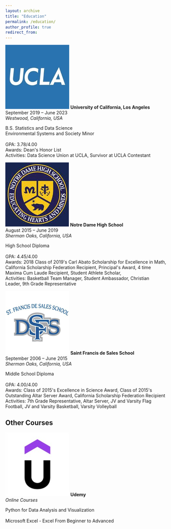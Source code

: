 ```yaml
---
layout: archive
title: "Education"
permalink: /education/
author_profile: true
redirect_from:
---
```


<p class="exp_p">
  <img src="/images/UCLA_Logo.jpeg" alt="UCLA" class="exp_img">
  <span class="exp_text"> <strong>University of California, Los Angeles</strong>  <br />
  September 2019 – June 2023 <br /> 
  <em>Westwood, California, USA</em> 
  </span>
</p>

<p class="exp_p">
    <span class="exp_text"> B.S. Statistics and Data Science <br />
    Environmental Systems and Society Minor <br /> <br />
    GPA: 3.78/4.00 <br />
    Awards: Dean's Honor List <br />
    Activities: Data Science Union at UCLA, Survivor at UCLA Contestant <br />
    </span> 
</p>

<p class="exp_p">
  <img src="/images/NDHS_Logo.jpeg" alt="NDHS" class="exp_img">
  <span class="exp_text"> <strong>Notre Dame High School</strong>  <br />
  August 2015 – June 2019 <br />  
  <em>Sherman Oaks, California, USA</em> 
  </span>
</p>

<p class="exp_p">
    <span class="exp_text"> High School Diploma <br /> <br />
    GPA: 4.45/4.00 <br />
    Awards: 2018 Class of 2019's Carl Abato Scholarship for Excellence in Math, California Scholarship Federation Recipient, Principal's Award, 4 time Maxima Cum Laude Recipient, Student Athlete Scholar, <br />
    Activities: Basketball Team Manager, Student Ambassador, Christian Leader, 9th Grade Representative <br />
    </span> 
</p>

<p class="exp_p">
  <img src="/images/SFDS_Logo.png" alt="SFDS" class="exp_img">
  <span class="exp_text"> <strong>Saint Francis de Sales School</strong> <br />
  September 2006 – June 2015 <br />
  <em>Sherman Oaks, California, USA</em> 
  </span>
</p>

<p class="exp_p">
    <span class="exp_text"> Middle School Diploma <br /> <br />
    GPA: 4.00/4.00 <br />
    Awards: Class of 2015's Excellence in Science Award, Class of 2015's Outstanding Altar Server Award, California Scholarship Federation Recipient <br />
    Activities: 7th Grade Representative, Altar Server, JV and Varsity Flag Football, JV and Varsity Basketball, Varsity Volleyball <br />
    </span> 
</p>

## Other Courses

<p class="exp_p">
  <img src="/images/Udemy_Logo.png" alt="Udemy" class="exp_img">
  <span class="exp_text"> <strong>Udemy</strong> <br />
  <em>Online Courses</em> 
  </span>
</p>

<p class="exp_p">
    <span class="exp_text"> Python for Data Analysis and Visualization <br /> <br />
    Microsoft Excel - Excel From Beginner to Advanced
    </span> 
</p>